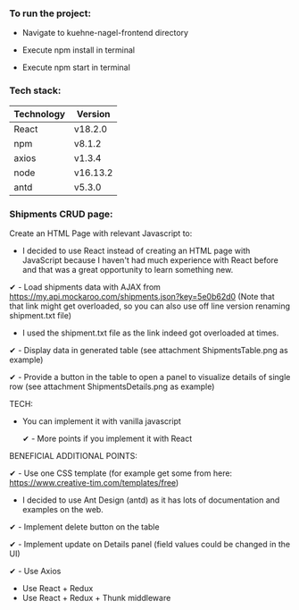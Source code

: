 ### To run the project:

- Navigate to kuehne-nagel-frontend directory

- Execute npm install in terminal

- Execute npm start in terminal

### Tech stack:
| Technology | Version |
| ------ | ------ |
| React | v18.2.0 |
| npm | v8.1.2 |
| axios | v1.3.4 |
| node | v16.13.2 |
| antd | v5.3.0 |

### Shipments CRUD page:

Create an HTML Page with relevant Javascript to:

- I decided to use React instead of creating an HTML page with JavaScript because
  I haven't had much experience with React before and that was a great opportunity to learn something new.

✔ - Load shipments data with AJAX from https://my.api.mockaroo.com/shipments.json?key=5e0b62d0
(Note that that link might get overloaded, so you can also use off line version renaming shipment.txt file)

- I used the shipment.txt file as the link indeed got overloaded at times.

✔ - Display data in generated table (see attachment ShipmentsTable.png as example)

✔ - Provide a button in the table to open a panel to visualize details of single row (see attachment ShipmentsDetails.png as example)

TECH:

- You can implement it with vanilla javascript

  ✔ - More points if you implement it with React

BENEFICIAL ADDITIONAL POINTS:

✔ - Use one CSS template (for example get some from here: https://www.creative-tim.com/templates/free)

- I decided to use Ant Design (antd) as it has lots of documentation and examples on the web.

✔ - Implement delete button on the table

✔ - Implement update on Details panel (field values could be changed in the UI)

✔ - Use Axios

- Use React + Redux
- Use React + Redux + Thunk middleware
